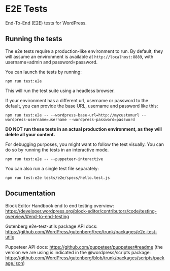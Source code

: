# E2E Tests

End-To-End (E2E) tests for WordPress.


## Running the tests

The e2e tests require a production-like environment to run. By default, they will assume an environment is available at `http://localhost:8889`, with username=admin and password=password.

You can launch the tests by running:

```
npm run test:e2e
```

This will run the test suite using a headless browser. 

If your environment has a different url, username or password to the default, you can provide the base URL, username and password like this:

```
npm run test:e2e -- --wordpress-base-url=http://mycustomurl --wordpress-username=username --wordpress-password=password
```
**DO NOT run these tests in an actual production environment, as they will delete all your content.**

For debugging purposes, you might want to follow the test visually. You can do so by running the tests in an interactive mode.

```
npm run test:e2e -- --puppeteer-interactive
```

You can also run a single test file separately:

```
npm run test:e2e tests/e2e/specs/hello.test.js
```


## Documentation

Block Editor Handbook end to end testing overview:
https://developer.wordpress.org/block-editor/contributors/code/testing-overview/#end-to-end-testing

Gutenberg e2e-test-utils package API docs:
https://github.com/WordPress/gutenberg/tree/trunk/packages/e2e-test-utils

Puppeteer API docs:
https://github.com/puppeteer/puppeteer#readme (the version we are using is indicated in the @wordpress/scripts package: https://github.com/WordPress/gutenberg/blob/trunk/packages/scripts/package.json)